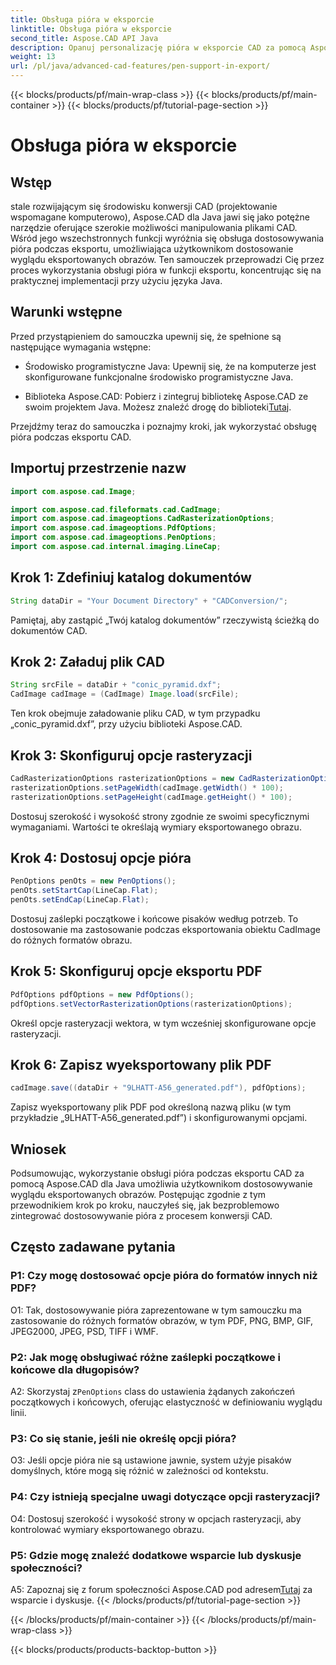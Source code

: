 ```yaml
---
title: Obsługa pióra w eksporcie
linktitle: Obsługa pióra w eksporcie
second_title: Aspose.CAD API Java
description: Opanuj personalizację pióra w eksporcie CAD za pomocą Aspose.CAD dla Java. Postępuj zgodnie z naszym przewodnikiem krok po kroku, aby zapewnić bezproblemową integrację.
weight: 13
url: /pl/java/advanced-cad-features/pen-support-in-export/
---
```


{{< blocks/products/pf/main-wrap-class >}}
{{< blocks/products/pf/main-container >}}
{{< blocks/products/pf/tutorial-page-section >}}

# Obsługa pióra w eksporcie

## Wstęp

stale rozwijającym się środowisku konwersji CAD (projektowanie wspomagane komputerowo), Aspose.CAD dla Java jawi się jako potężne narzędzie oferujące szerokie możliwości manipulowania plikami CAD. Wśród jego wszechstronnych funkcji wyróżnia się obsługa dostosowywania pióra podczas eksportu, umożliwiająca użytkownikom dostosowanie wyglądu eksportowanych obrazów. Ten samouczek przeprowadzi Cię przez proces wykorzystania obsługi pióra w funkcji eksportu, koncentrując się na praktycznej implementacji przy użyciu języka Java.

## Warunki wstępne

Przed przystąpieniem do samouczka upewnij się, że spełnione są następujące wymagania wstępne:

- Środowisko programistyczne Java: Upewnij się, że na komputerze jest skonfigurowane funkcjonalne środowisko programistyczne Java.

-  Biblioteka Aspose.CAD: Pobierz i zintegruj bibliotekę Aspose.CAD ze swoim projektem Java. Możesz znaleźć drogę do biblioteki[Tutaj](https://releases.aspose.com/cad/java/).

Przejdźmy teraz do samouczka i poznajmy kroki, jak wykorzystać obsługę pióra podczas eksportu CAD.

## Importuj przestrzenie nazw

```java
import com.aspose.cad.Image;

import com.aspose.cad.fileformats.cad.CadImage;
import com.aspose.cad.imageoptions.CadRasterizationOptions;
import com.aspose.cad.imageoptions.PdfOptions;
import com.aspose.cad.imageoptions.PenOptions;
import com.aspose.cad.internal.imaging.LineCap;
```

## Krok 1: Zdefiniuj katalog dokumentów

```java
String dataDir = "Your Document Directory" + "CADConversion/";
```

Pamiętaj, aby zastąpić „Twój katalog dokumentów” rzeczywistą ścieżką do dokumentów CAD.

## Krok 2: Załaduj plik CAD

```java
String srcFile = dataDir + "conic_pyramid.dxf";
CadImage cadImage = (CadImage) Image.load(srcFile);
```

Ten krok obejmuje załadowanie pliku CAD, w tym przypadku „conic_pyramid.dxf”, przy użyciu biblioteki Aspose.CAD.

## Krok 3: Skonfiguruj opcje rasteryzacji

```java
CadRasterizationOptions rasterizationOptions = new CadRasterizationOptions();
rasterizationOptions.setPageWidth(cadImage.getWidth() * 100);
rasterizationOptions.setPageHeight(cadImage.getHeight() * 100);
```

Dostosuj szerokość i wysokość strony zgodnie ze swoimi specyficznymi wymaganiami. Wartości te określają wymiary eksportowanego obrazu.

## Krok 4: Dostosuj opcje pióra

```java
PenOptions penOts = new PenOptions();
penOts.setStartCap(LineCap.Flat);
penOts.setEndCap(LineCap.Flat);
```

Dostosuj zaślepki początkowe i końcowe pisaków według potrzeb. To dostosowanie ma zastosowanie podczas eksportowania obiektu CadImage do różnych formatów obrazu.

## Krok 5: Skonfiguruj opcje eksportu PDF

```java
PdfOptions pdfOptions = new PdfOptions();
pdfOptions.setVectorRasterizationOptions(rasterizationOptions);
```

Określ opcje rasteryzacji wektora, w tym wcześniej skonfigurowane opcje rasteryzacji.

## Krok 6: Zapisz wyeksportowany plik PDF

```java
cadImage.save((dataDir + "9LHATT-A56_generated.pdf"), pdfOptions);
```

Zapisz wyeksportowany plik PDF pod określoną nazwą pliku (w tym przykładzie „9LHATT-A56_generated.pdf”) i skonfigurowanymi opcjami.

## Wniosek

Podsumowując, wykorzystanie obsługi pióra podczas eksportu CAD za pomocą Aspose.CAD dla Java umożliwia użytkownikom dostosowywanie wyglądu eksportowanych obrazów. Postępując zgodnie z tym przewodnikiem krok po kroku, nauczyłeś się, jak bezproblemowo zintegrować dostosowywanie pióra z procesem konwersji CAD.

## Często zadawane pytania

### P1: Czy mogę dostosować opcje pióra do formatów innych niż PDF?

O1: Tak, dostosowywanie pióra zaprezentowane w tym samouczku ma zastosowanie do różnych formatów obrazów, w tym PDF, PNG, BMP, GIF, JPEG2000, JPEG, PSD, TIFF i WMF.

### P2: Jak mogę obsługiwać różne zaślepki początkowe i końcowe dla długopisów?

 A2: Skorzystaj z`PenOptions` class do ustawienia żądanych zakończeń początkowych i końcowych, oferując elastyczność w definiowaniu wyglądu linii.

### P3: Co się stanie, jeśli nie określę opcji pióra?

O3: Jeśli opcje pióra nie są ustawione jawnie, system użyje pisaków domyślnych, które mogą się różnić w zależności od kontekstu.

### P4: Czy istnieją specjalne uwagi dotyczące opcji rasteryzacji?

O4: Dostosuj szerokość i wysokość strony w opcjach rasteryzacji, aby kontrolować wymiary eksportowanego obrazu.

### P5: Gdzie mogę znaleźć dodatkowe wsparcie lub dyskusje społeczności?

 A5: Zapoznaj się z forum społeczności Aspose.CAD pod adresem[Tutaj](https://forum.aspose.com/c/cad/19) za wsparcie i dyskusje.
{{< /blocks/products/pf/tutorial-page-section >}}

{{< /blocks/products/pf/main-container >}}
{{< /blocks/products/pf/main-wrap-class >}}

{{< blocks/products/products-backtop-button >}}
